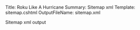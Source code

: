 Title: Roku Like A Hurricane
Summary: Sitemap xml
Template: sitemap.cshtml
OutputFileName: sitemap.xml

Sitemap xml output

